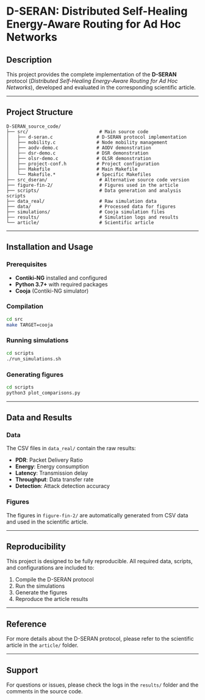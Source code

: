 # D-SERAN: Distributed Self-Healing Energy-Aware Routing for Ad Hoc Networks

## Description
This project provides the complete implementation of the **D-SERAN** protocol (*Distributed Self-Healing Energy-Aware Routing for Ad Hoc Networks*), developed and evaluated in the corresponding scientific article.

---

## Project Structure

```
D-SERAN_source_code/
├── src/                          # Main source code
│   ├── d-seran.c                # D-SERAN protocol implementation
│   ├── mobility.c               # Node mobility management
│   ├── aodv-demo.c              # AODV demonstration
│   ├── dsr-demo.c               # DSR demonstration
│   ├── olsr-demo.c              # OLSR demonstration
│   ├── project-conf.h           # Project configuration
│   ├── Makefile                 # Main Makefile
│   └── Makefile.*               # Specific Makefiles
├── src_dseran/                   # Alternative source code version
├── figure-fin-2/                 # Figures used in the article
├── scripts/                      # Data generation and analysis scripts
├── data_real/                    # Raw simulation data
├── data/                         # Processed data for figures
├── simulations/                  # Cooja simulation files
├── results/                      # Simulation logs and results
└── article/                      # Scientific article
```

---

## Installation and Usage

### Prerequisites
- **Contiki-NG** installed and configured  
- **Python 3.7+** with required packages  
- **Cooja** (Contiki-NG simulator)  

### Compilation
```bash
cd src
make TARGET=cooja
```

### Running simulations
```bash
cd scripts
./run_simulations.sh
```

### Generating figures
```bash
cd scripts
python3 plot_comparisons.py
```

---

## Data and Results

### Data
The CSV files in `data_real/` contain the raw results:  
- **PDR**: Packet Delivery Ratio  
- **Energy**: Energy consumption  
- **Latency**: Transmission delay  
- **Throughput**: Data transfer rate  
- **Detection**: Attack detection accuracy  

### Figures
The figures in `figure-fin-2/` are automatically generated from CSV data and used in the scientific article.  

---

## Reproducibility

This project is designed to be fully reproducible. All required data, scripts, and configurations are included to:  
1. Compile the D-SERAN protocol  
2. Run the simulations  
3. Generate the figures  
4. Reproduce the article results  

---

## Reference

For more details about the D-SERAN protocol, please refer to the scientific article in the `article/` folder.  

---

## Support

For questions or issues, please check the logs in the `results/` folder and the comments in the source code.  

